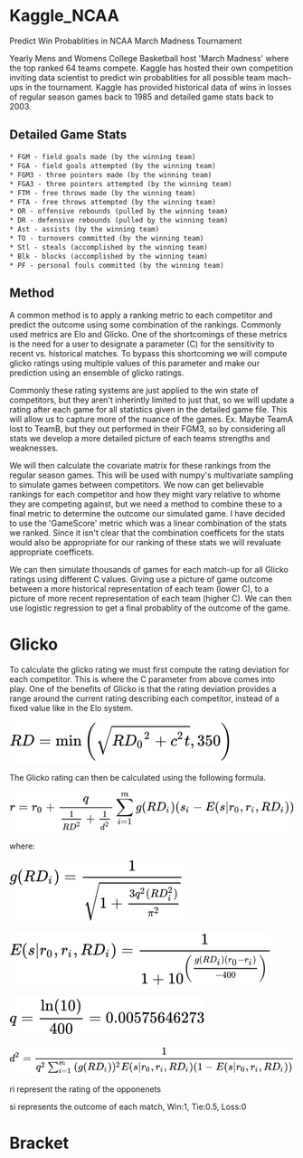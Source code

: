 # Kaggle_NCAA
Predict Win Probablities in NCAA March Madness Tournament

Yearly Mens and Womens College Basketball host 'March Madness' where the top ranked 64 teams compete. 
Kaggle has hosted their own competition inviting data scientist to predict win probablities for all possible 
team mach-ups in the tournament. Kaggle has provided historical data of wins in losses of regular season 
games back to 1985 and detailed game stats back to 2003.

## Detailed Game Stats
    * FGM - field goals made (by the winning team)
    * FGA - field goals attempted (by the winning team)
    * FGM3 - three pointers made (by the winning team)
    * FGA3 - three pointers attempted (by the winning team)
    * FTM - free throws made (by the winning team)
    * FTA - free throws attempted (by the winning team)
    * OR - offensive rebounds (pulled by the winning team)
    * DR - defensive rebounds (pulled by the winning team)
    * Ast - assists (by the winning team)
    * TO - turnovers committed (by the winning team)
    * Stl - steals (accomplished by the winning team)
    * Blk - blocks (accomplished by the winning team)
    * PF - personal fouls committed (by the winning team)
    
## Method
    
   A common method is to apply a ranking metric to each competitor and predict the outcome using some combination 
   of the rankings. Commonly used metrics are Elo and Glicko. One of the shortcomings of these metrics is the need
   for a user to designate a parameter (C) for the sensitivity to recent vs. historical matches. To bypass this 
   shortcoming we will compute glicko ratings using multiple values of this parameter and make our prediction using an ensemble 
   of glicko ratings. 
   
   Commonly these rating systems are just applied to the win state of competitors, but they aren't
   inherintly limited to just that, so we will update a rating after each game for all statistics given in the detailed 
   game file. This will allow us to capture more of the nuance of the games. Ex. Maybe TeamA lost to TeamB, but they out
   performed in their FGM3, so by considering all stats we develop a more detailed picture of each teams strengths and 
   weaknesses. 
   
   We will then calculate the covariate matrix for these rankings from the regular season games. This will be used with numpy's
   multivariate sampling to simulate games between competitors. We now can get believable rankings for each competitor and how 
   they might vary relative to whome they are competing against, but we need a method to combine these to a final metric to 
   determine the outcome our simulated game. I have decided to use the 'GameScore' metric which was a linear combination of the
   stats we ranked. Since it isn't clear that the combination coefficets for the stats would also be appropriate for our ranking
   of these stats we will revaluate appropriate coefficets.
   
   We can then simulate thousands of games for each match-up for all Glicko ratings using different C values. Giving use a picture 
   of game outcome between a more historical representation of each team (lower C), to a picture of more recent representation
   of each team (higher C). We can then use logistic regression to get a final probablity of the outcome of the game.
   
   # Glicko
   To calculate the glicko rating we must first compute the rating deviation for each competitor. This is where the C parameter from 
   above comes into play. One of the benefits of Glicko is that the rating deviation provides a range around the current rating 
   describing each competitor, instead of a fixed value like in the Elo system.
  
   ![](https://github.com/dnoci001/Kaggle_NCAA/blob/main/images/rating_deviation.svg)
   
   The Glicko rating can then be calculated using the following formula.
   
   ![](https://github.com/dnoci001/Kaggle_NCAA/blob/main/images/rating.svg)
   
   where:
   
   ![](https://github.com/dnoci001/Kaggle_NCAA/blob/main/images/grd.svg)
   
   ![](https://github.com/dnoci001/Kaggle_NCAA/blob/main/images/E.svg)
   
   ![](https://github.com/dnoci001/Kaggle_NCAA/blob/main/images/q.svg)
   
   ![](https://github.com/dnoci001/Kaggle_NCAA/blob/main/images/d2.svg)
   
   ri represent the rating of the opponenets
   
   si represents the outcome of each match, Win:1, Tie:0.5, Loss:0
   
   # Bracket
   
   
   

